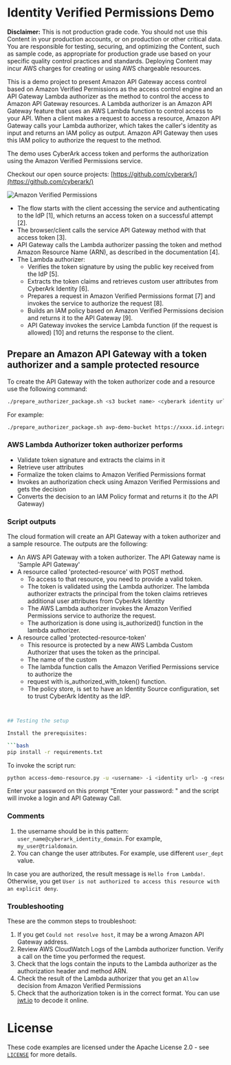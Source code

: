 # Identity Verified Permissions Demo

**Disclaimer:** This is not production grade code. You should not use this Content in your production accounts, or on production or other critical data. You are responsible for testing, securing, and optimizing the Content, such as sample code, as appropriate for production grade use based on your specific quality control practices and standards. Deploying Content may incur AWS charges for creating or using AWS chargeable resources.

This is a demo project to present Amazon API Gateway access control based on Amazon Verified Permissions as the access control engine and an API Gateway Lambda authorizer as the method to control the access to Amazon API Gateway resources. A Lambda authorizer is an Amazon API Gateway feature that uses an AWS Lambda function to control access to your API. When a client makes a request to access a resource, Amazon API Gateway calls your Lambda authorizer, which takes the caller's identity as input and returns an IAM policy as output. Amazon API Gateway then uses this IAM policy to authorize the request to the method.

The demo uses CyberArk access token and performs the authorization using the Amazon Verified Permissions service.

Checkout our open source projects: [https://github.com/cyberark/](https://github.com/cyberark/)

![Amazon Verified Permissions](architecture.png "Flow and Architecture of the lambda authorizer")

- The flow starts with the client accessing the service and authenticating to the IdP [1], which returns an access token on a successful attempt [2].
- The browser/client calls the service API Gateway method with that access token [3].
- API Gateway calls the Lambda authorizer passing the token and method Amazon Resource Name (ARN), as described in the documentation [4].
- The Lambda authorizer:
  - Verifies the token signature by using the public key received from the IdP [5].
  - Extracts the token claims and retrieves custom user attributes from CyberArk Identity [6].
  - Prepares a request in Amazon Verified Permissions format [7] and invokes the service to authorize the request [8].
  - Builds an IAM policy based on Amazon Verified Permissions decision and returns it to the API Gateway [9].
  - API Gateway invokes the service Lambda function (if the request is allowed) [10] and returns the response to the client.

## Prepare an Amazon API Gateway with a token authorizer and a sample protected resource

To create the API Gateway with the token authorizer code and a resource use the following command:

```bash
./prepare_authorizer_package.sh <s3 bucket name> <cyberark identity url> <region>
```

For example:
```bash
./prepare_authorizer_package.sh avp-demo-bucket https://xxxx.id.integration-cyberark.cloud/ us-east-1
```

### AWS Lambda Authorizer token authorizer performs

- Validate token signature and extracts the claims in it
- Retrieve user attributes
- Formalize the token claims to Amazon Verified Permissions format
- Invokes an authorization check using Amazon Verified Permissions and gets the decision
- Converts the decision to an IAM Policy format and returns it (to the API Gateway)

### Script outputs
The cloud formation will create an API Gateway with a token authorizer and a sample resource. 
The outputs are the following:
- An AWS API Gateway with a token authorizer.
  The API Gateway name is 'Sample API Gateway'
- A resource called 'protected-resource' with POST method. 
  - To access to that resource, you need to provide a valid token. 
  - The token is validated using the Lambda authorizer. 
    The lambda authorizer extracts the principal from the token claims
    retrieves additional user attributes from CyberArk Identity
  - The AWS Lambda authorizer invokes the Amazon Verified Permissions service to authorize the request.
  - The authorization is done using is_authorized() function in the lambda authorizer.
- A resource called 'protected-resource-token'
  - This resource is protected by a new AWS Lambda Custom Authorizer that uses the token as the principal.
  - The name of the custom  
  - The lambda function calls the Amazon Verified Permissions service to authorize the 
  - request with is_authorized_with_token() function.
  - The policy store, is set to have an Identity Source configuration, set to trust CyberArk Identity as the IdP.

```bash


## Testing the setup

Install the prerequisites:

```bash
pip install -r requirements.txt
```

To invoke the script run:

```bash
python access-demo-resource.py -u <username> -i <identity url> -g <resource url>
```
Enter your password on this prompt "Enter your password: " and the script will invoke a login and API Gateway Call. 


### Comments

1. the username should be in this pattern: `user_name@cyberark_identity_domain`. For example, `my_user@trialdomain`.
2. You can change the user attributes. For example, use different `user_dept` value.

In case you are authorized, the result message is `Hello from Lambda!`. Otherwise, you get `User is not authorized to access this resource with an explicit deny`.

### Troubleshooting

These are the common steps to troubleshoot:

1. If you get `Could not resolve host`, it may be a wrong Amazon API Gateway address.
2. Review AWS CloudWatch Logs of the Lambda authorizer function. Verify a call on the time you performed the request.
3. Check that the logs contain the inputs to the Lambda authorizer as the authorization header and method ARN.
4. Check the result of the Lambda authorizer that you get an `Allow` decision from Amazon Verified Permissions
5. Check that the authorization token is in the correct format. You can use [jwt.io](https://jwt.io/) to decode it online.

# License

These code examples are licensed under the Apache License 2.0 - see [`LICENSE`](LICENSE.md) for more details.

